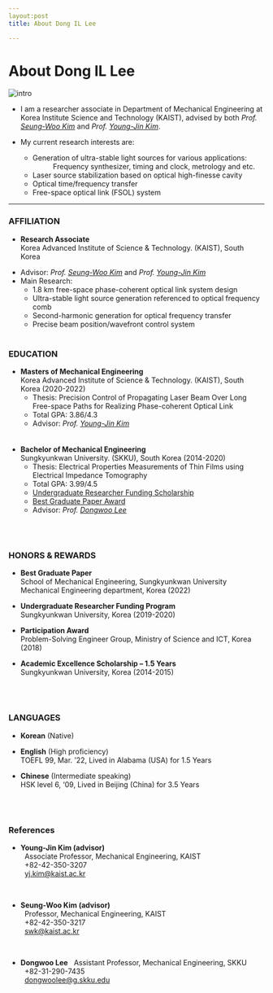 ```yaml
---
layout:post
title: About Dong IL Lee

---
```

# About Dong IL Lee

![intro](https://ldongil.github.io/assets/intro.png)
* I am a researcher associate in Department of Mechanical Engineering at Korea Institute Science and Technology (KAIST), advised by both _Prof._ [_Seung-Woo Kim_](https://scholar.google.com/citations?hl=ko&user=wHt0GtQAAAAJ) and _Prof._ [_Young-Jin Kim_](https://scholar.google.com/citations?user=DqkYhz4AAAAJ&hl=ko&oi=ao).

* My current research interests are:
  + Generation of ultra-stable light sources for various applications:<br/>
       <dd>Frequency synthesizer, timing and clock, metrology and etc.</dd>
  + Laser source stabilization based on optical high-finesse cavity
  + Optical time/frequency transfer
  + Free-space optical link (FSOL) system <br/>

<hr/>

### AFFILIATION

* __Research Associate__ <br/>
  Korea Advanced Institute of Science & Technology. (KAIST), South Korea <br/>


+ Advisor: _Prof._ [_Seung-Woo Kim_](https://scholar.google.com/citations?hl=ko&user=wHt0GtQAAAAJ) and _Prof._ [_Young-Jin Kim_](https://scholar.google.com/citations?hl=ko&user=wHt0GtQAAAAJ)
+ Main Research:
  + 1.8 km free-space phase-coherent optical link system design
  + Ultra-stable light source generation referenced to optical frequency comb
  + Second-harmonic generation for optical frequency transfer
  + Precise beam position/wavefront control system
    <br/>
    <br/>


### EDUCATION

* __Masters of Mechanical Engineering__ <br/>
  Korea Advanced Institute of Science & Technology. (KAIST), South Korea (2020-2022) <br/>
  * Thesis: Precision Control of Propagating Laser Beam Over Long Free-space Paths for Realizing Phase-coherent Optical Link <br/>
  * Total GPA: 3.86/4.3 <br/>
  * Advisor: _Prof._ [_Young-Jin Kim_](https://scholar.google.com/citations?user=DqkYhz4AAAAJ&hl=ko&oi=ao)
    <br/><br/><br/>
* __Bachelor of Mechanical Engineering__ <br/>
  Sungkyunkwan University. (SKKU), South Korea (2014-2020) <br/>
  * Thesis: Electrical Properties Measurements of Thin Films using Electrical Impedance Tomography
  * Total GPA: 3.99/4.5
  * <u>Undergraduate Researcher Funding Scholarship</u>
  * <u>Best Graduate Paper Award</u>
  * Advisor: _Prof._ [_Dongwoo Lee_](https://scholar.google.com/citations?hl=ko&user=efffEt0AAAAJ) <br/>

<br/><br/>

### HONORS & REWARDS
* __Best Graduate Paper__  <br/>
  School of Mechanical Engineering, Sungkyunkwan University Mechanical Engineering department, Korea (2022)

* __Undergraduate Researcher Funding Program__ <br/>
  Sungkyunkwan University, Korea (2019-2020)

* __Participation Award__ <br/>
  Problem-Solving Engineer Group, Ministry of Science and ICT, Korea (2018)

* __Academic Excellence Scholarship – 1.5 Years__ <br/>
  Sungkyunkwan University, Korea (2014-2015)

<br/><br/>

### LANGUAGES
* __Korean__ (Native) <br/>


* __English__ (High proficiency) <br/>
  TOEFL 99, Mar. ’22, Lived in Alabama (USA) for 1.5 Years


* __Chinese__ (Intermediate speaking) <br/>
  HSK level 6, ‘09, Lived in Beijing (China) for 3.5 Years

<br/><br/>

### References
* **Young-Jin Kim (advisor)**<br/>
&nbsp;&nbsp;Associate Professor, Mechanical Engineering, KAIST<br/>
&nbsp;&nbsp;+82-42-350-3207<br/>
&nbsp;&nbsp;yj.kim@kaist.ac.kr

<br/>

* **Seung-Woo Kim (advisor)**<br/>
&nbsp;&nbsp;Professor, Mechanical Engineering, KAIST<br/>
&nbsp;&nbsp;+82-42-350-3217<br/>
&nbsp;&nbsp;swk@kaist.ac.kr

<br/>

*	**Dongwoo Lee**
&nbsp;&nbsp;Assistant Professor, Mechanical Engineering, SKKU<br/>
&nbsp;&nbsp;+82-31-290-7435<br/>
&nbsp;&nbsp;dongwoolee@g.skku.edu

